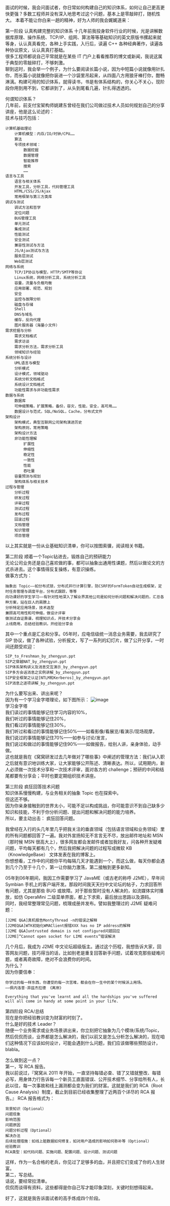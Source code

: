 面试的时候，我会问面试者，你日常如何构建自己的知识体系，如何让自己更高更快更强？多数工程师并没有深入地思考过这个问题，基本上是零敲碎打，随机性大。
本着不能让你白来一趟的精神，好为人师的我会娓娓道来：

第一阶段 认真构建完整的知识体系
十几年前我投身软件行业的时候，光是讲解数据库原理、操作系统、TCP/IP、组网、算法等等基础知识的英文原版书摞起来就等身，认认真真看完，各种上手实践，入行后，读遍 C++ 各种经典著作，读遍各种协议原文，认认真真打基础。  
很多工程师都说自己平常就是在某些 IT 门户上看看推荐的博文或新闻，我说这属于典型的零敲碎打，不够刺激。  
聊到这时，我会举一个例子，为什么要阅读长篇小说，因为中短篇小说就像用针扎你，而长篇小说就像把你装进一个沙袋里吊起来，从四面八方用狼牙棒打你，酣畅淋漓。构建可用的知识体系，就得读书，书是有体系结构的，你关心不关心，现阶段你用到用不到，它都讲到了，从头到尾看几遍，针扎得透透的。  

何谓知识体系？  
几年前，前支付宝架构师姚建东曾经在我们公司做过技术人员如何规划自己的分享讲座，他是这么论述的：  
技术与技巧包括：

    计算机基础理论
        计算机模型：内存/IO/时钟/CPU……
        算法
        专项技术领域：
            数据挖掘
            数据管理
            智能推荐
            搜索
            ……
    语言与工具
        语言与相关体系
        开发工具，分析工具，代码管理工具
        HTML/CSS/JS/Ajax
        常用框架与第三方类库
    调试与测试
        调试方法和哲学
        定位问题
        BUG管理工具
        单元测试
        集成测试
        性能测试
        安全测试
        兼容性测试与方法
        JS/Ajax测试与方法
        服务层测试
        Web层测试
    网络与系统
        TCP/IP协议与模型，HTTP/SMTP等协议
        Linux系统，网络分析工具，系统分析工具
        容量，流量与负载均衡
        应用部署、规范、规划
        安全
        监控与故障分析
        磁盘与存储
        Shell
        DNS与域名
        缓存，反向代理
        图片服务器（海量小文件）
    需求挖掘与分析
        需求文档格式
        需求访谈
        需求分析方法，需求分析工具
        领域知识与经验
    系统分析与设计
        UML语言与模型
        分析模式
        设计模式，领域驱动
        系统分析文档格式
        系统设计文档格式
        功能性需求与非功能性需求
    数据与系统
        数据库
        可伸缩策略，扩展策略，备份，容灾，性能，安全，高可用……
        数据设计与范式，SQL/NoSQL，Cache，分布式文件
    架构设计
        架构模式，典型互联网公司架构演进历史
        架构原则，常用策略
        架构设计方法
        非功能性理解
            扩展性
            伸缩性
            稳定性
            一致性
            性能
            吞吐量
        容量预测与规划
        架构体系与相关技术
    过程与管理
        分析过程
        研发过程
        评审过程
        测试过程
        发布过程
        回滚过程
        文档管理
        知识管理
        项目管理

以上其实就是一份从业基础知识清单，你可以按图索骥，阅读相关书籍。

第二阶段 顺着一个Topic钻进去，锻炼自己的预研能力  
无论公司业务还是自己喜欢做的事，都可以抽象出通用性课题，然后以做论文的方式杀进去。这个事情得反复操练，有意识操练。  
做事方式为：

    抽象出 Topic——如分布式锁，分布式并行计算引擎，防CSRF的FormToken自动生成框架，定时任务管理与调度平台，分布式跟踪，等等  
    向功课好的学生学习——有针对性地深入了解业界其他公司是如何分析问题和解决问题的，汇总各种方案，站在巨人的肩膀上  
    分析特定应用场景，技术选型  
    兼顾高可用性和可伸缩，做设计评审  
    做测试自证靠谱，梳理知识点，开技术分享会  
    上线商用，总结经验教训，开经验分享会  


其中一个重点是汇总和分享。05年时，应电信级统一消息业务需要，我去研究了 SIP 协议，做了各种试验，分析报文，写了一系列的幻灯片，做了公开分享，一时间还颇受欢迎：

    SIP_to_Freshman_by_zhengyun.ppt
    SIP之穿越NAT_by_zhengyun.ppt
    SIP体系架构讲义及消息交互演示_by_zhengyun.ppt
    SIP多方会话消息之实例讲解_by_zhengyun.ppt
    SIP安全框架之认证[NTLM和Kerberos]_by_zhengyun.ppt
    SIP消息之逐项讲解_by_zhengyun.ppt

为什么要写出来、讲出来呢？  
因为有一个学习金字塔理论，如下图所示：
![image](../images/Pyramid.png)  
学习金字塔  
我们读过的事情能够记住学习内容的10%，  
我们听过的事情能够记住20%，  
我们看过的事情能够记住30%，  
我们听过和看过的事情能够记住50%——如看影像/看展览/看演示/现场观摩，  
我们说过的事情能够记住70%——如参与讨论/发言，  
我们说过和做过的事情能够记住90%——如做报告，给别人讲，亲身体验，动手做。  
这也就是我在《窝窝研发过去几年做对了哪些事》中阐述的管理方法：我们从入职之后就有意识地训练大家，让大家能够公开陈述、清晰表达。所以，试用期内，新人必须做一次技术分享和一次技术评审，面对各方的 challenge；预研的中间和结尾都要有分享会；平时也要定期组织技术讲座。  

第三阶段 疯狂回答技术问题  
知识体系慢慢构建，与业务相关的抽象 Topic 也在探索中。  
但这还不够。  
因为你亲身接触到的世界太小，可能不足以构成挑战，你可能意识不到自己缺多少知识和技能，不利于你分析问题、提出问题和解决问题的能力培养。  
所以，要主动出击：
疯狂回答问题。  

我曾经在入行的头几年里几乎把我关注的垂直领域（包括语言领域和业务领域）里的所有问题都回答了一遍。我对外宣扬知无不言言无不尽，放出邮件地址和 MSN（那时候 MSN 很高大上），很多网友都会发邮件或者加我好友，问各种开发疑难问题，平均每天都有几个，然后我把解决问题的过程写成微软 KB（KnowledgeBase） 文体发表在我的博客上。  
你想想看，工作中的问题你平均每隔几天才能遇到一个，而这么做，每天你都会遇到几个乃至于十几个，第一让你脑力激荡，第二接触到更多新知。  

05年到06年期间，我因工作需要学习了 JavaME（或古老的称呼 J2ME），早年间 Symbian 手机上的客户端开发。那段时间我天天扫中文论坛的帖子，力求回答所有问题，尤其是那些 BUG 或故障。对于那些暂时没有人解决的，如流媒体实时播放，如仿 OperaMini 二级菜单界面，都上下求索，最后放出思路以及源码。  
同时，我经常整理常见问题，梳理成册并发布。譬如我整理过的 J2ME 疑难问题：  

    [J2ME Q&A]真机报告MontyThread -n的错误之解释
    [J2MEQ&A]WTK初始化WMAClient报错XXX has no IP address的解释
    [J2ME Q&A]untrusted domain is not configured问题回应
    [J2ME]“Cannot open socket for LIME events”错误解决

几个月后，我成为 J2ME 中文论坛超级版主。通过这个历程，我想告诉大家，回答网友问题，技巧得当的话，比如别老是重复回答新手问题，试着攻克那些疑难问题，或者离奇故障，绝对不会浪费你的时间。  
为什么？  
因为你要信奉：  

    你学过的每一样东西，你遭受的每一次苦难，都会在你一生中的某个时候派上用场。
    ——佩内洛普·菲兹杰拉德 《离岸》

    Everything that you've learnt and all the hardships you've suffered will all come in handy at some point in your life.


第四阶段 RCA/总结  
现在是你把经验教训变为财富的时刻了。  
什么是好的技术 Leader？  
随便一个业务需求或业务场景讲出来，你立刻把它抽象为几个模块/系统/Topic，然后侃侃而谈，业界都是怎么解决的，我们以前又是怎么分析怎么解决的，现在咱们这种情况下应该如何设计，可能会遇到什么问题，我们应该做哪些预防设计，blabla。  

怎么做到这一点？  
第一，写 RCA 报告。  
我以前说过，『窝窝从 2011 年开始，一直坚持每错必查、错了又错就整改、每错必写，用身体力行告诉每一个新员工直面错误、公开技术细节、分享给所有人，长此以往，每一次事故和线上漏测都会变为我们的财富。这就是我们的 RCA（Root Cause Analysis）制度，截止到目前已经收集整理了近两百个详尽的 RCA 报告。』
RCA 报告格式为：  

    背景知识（Optional）
    问题现象
    影响范围
    问题原因
    问题分析过程（Optional）
    解决办法
    后续处理措施：如线上脏数据如何修复，如对用户造成的影响如何弥补等（Optional）
    经验教训
    RCA类型：如代码问题、实施问题、配置问题、设计问题、测试问题

这样，作为一名合格的老兵，你见过了足够多的血，并且把它们变成了你的人生财富。  
第二，写总结。  
话说，要经常拉清单。  
侃侃而谈得有资料，这些都得是你自己写才能印象深刻，关键时刻想得起来。

好了，这就是我告诉面试者的高手炼成四个阶段。  
